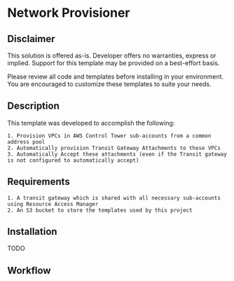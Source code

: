 # Network Provisioner

## Disclaimer

This solution is offered as-is. Developer offers no warranties, express or implied. Support for this template may be provided on a best-effort basis.

Please review all code and templates before installing in your environment. You are encouraged to customize these templates to suite your needs.

## Description

This template was developed to accomplish the following:

    1. Provision VPCs in AWS Control Tower sub-accounts from a common address pool
    2. Automatically provision Transit Gateway Attachments to these VPCs
    3. Automatically Accept these attachments (even if the Transit gateway is not configured to automatically accept)

## Requirements

    1. A transit gateway which is shared with all necessary sub-accounts using Resource Access Manager
    2. An S3 bucket to store the templates used by this project

## Installation

TODO

## Workflow